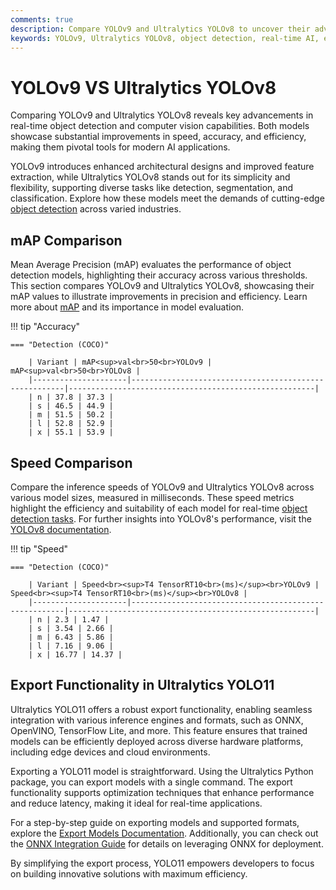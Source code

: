 ```yaml
---
comments: true
description: Compare YOLOv9 and Ultralytics YOLOv8 to uncover their advancements in object detection, real-time AI, and edge applications. Explore how these models excel in speed, accuracy, and versatility, empowering computer vision tasks across diverse industries.
keywords: YOLOv9, Ultralytics YOLOv8, object detection, real-time AI, edge AI, computer vision, Ultralytics, model comparison, AI advancements
---
```


# YOLOv9 VS Ultralytics YOLOv8

Comparing YOLOv9 and Ultralytics YOLOv8 reveals key advancements in real-time object detection and computer vision capabilities. Both models showcase substantial improvements in speed, accuracy, and efficiency, making them pivotal tools for modern AI applications.

YOLOv9 introduces enhanced architectural designs and improved feature extraction, while Ultralytics YOLOv8 stands out for its simplicity and flexibility, supporting diverse tasks like detection, segmentation, and classification. Explore how these models meet the demands of cutting-edge [object detection](https://www.ultralytics.com/glossary/object-detection) across varied industries.


## mAP Comparison

Mean Average Precision (mAP) evaluates the performance of object detection models, highlighting their accuracy across various thresholds. This section compares YOLOv9 and Ultralytics YOLOv8, showcasing their mAP values to illustrate improvements in precision and efficiency. Learn more about [mAP](https://www.ultralytics.com/glossary/mean-average-precision-map) and its importance in model evaluation.


!!! tip "Accuracy"

	=== "Detection (COCO)"

		| Variant | mAP<sup>val<br>50<br>YOLOv9 | mAP<sup>val<br>50<br>YOLOv8 |
		|---------------------|-------------------------------------------------------|-------------------------------------------------------|
		| n | 37.8 | 37.3 |
		| s | 46.5 | 44.9 |
		| m | 51.5 | 50.2 |
		| l | 52.8 | 52.9 |
		| x | 55.1 | 53.9 |
		

## Speed Comparison

Compare the inference speeds of YOLOv9 and Ultralytics YOLOv8 across various model sizes, measured in milliseconds. These speed metrics highlight the efficiency and suitability of each model for real-time [object detection tasks](https://docs.ultralytics.com/tasks/detect/). For further insights into YOLOv8's performance, visit the [YOLOv8 documentation](https://docs.ultralytics.com/models/yolov8/).


!!! tip "Speed"

	=== "Detection (COCO)"

		| Variant | Speed<br><sup>T4 TensorRT10<br>(ms)</sup><br>YOLOv9 | Speed<br><sup>T4 TensorRT10<br>(ms)</sup><br>YOLOv8 |
		|---------------------|-------------------------------------------------------|-------------------------------------------------------|
		| n | 2.3 | 1.47 |
		| s | 3.54 | 2.66 |
		| m | 6.43 | 5.86 |
		| l | 7.16 | 9.06 |
		| x | 16.77 | 14.37 |

## Export Functionality in Ultralytics YOLO11

Ultralytics YOLO11 offers a robust export functionality, enabling seamless integration with various inference engines and formats, such as ONNX, OpenVINO, TensorFlow Lite, and more. This feature ensures that trained models can be efficiently deployed across diverse hardware platforms, including edge devices and cloud environments.

Exporting a YOLO11 model is straightforward. Using the Ultralytics Python package, you can export models with a single command. The export functionality supports optimization techniques that enhance performance and reduce latency, making it ideal for real-time applications. 

For a step-by-step guide on exporting models and supported formats, explore the [Export Models Documentation](https://docs.ultralytics.com/modes/export/). Additionally, you can check out the [ONNX Integration Guide](https://docs.ultralytics.com/integrations/onnx/) for details on leveraging ONNX for deployment.

By simplifying the export process, YOLO11 empowers developers to focus on building innovative solutions with maximum efficiency.
